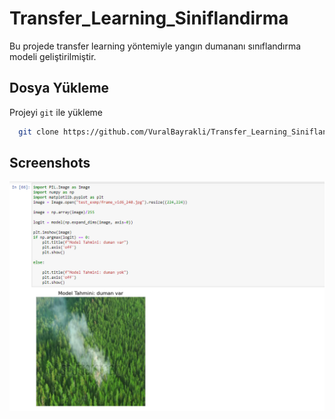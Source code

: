 
# Transfer_Learning_Siniflandirma

Bu projede transfer learning yöntemiyle yangın dumananı sınıflandırma modeli geliştirilmiştir.  


## Dosya Yükleme

Projeyi `git` ile yükleme 

```bash
  git clone https://github.com/VuralBayrakli/Transfer_Learning_Siniflandirma.git
```
    
## Screenshots

![App Screenshot](https://github.com/VuralBayrakli/Transfer_Learning_Siniflandirma/blob/master/screenshots/ss1.png)

